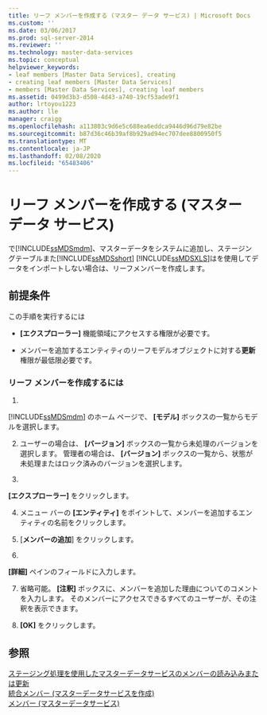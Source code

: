 ```yaml
---
title: リーフ メンバーを作成する (マスター データ サービス) | Microsoft Docs
ms.custom: ''
ms.date: 03/06/2017
ms.prod: sql-server-2014
ms.reviewer: ''
ms.technology: master-data-services
ms.topic: conceptual
helpviewer_keywords:
- leaf members [Master Data Services], creating
- creating leaf members [Master Data Services]
- members [Master Data Services], creating leaf members
ms.assetid: 0499d3b3-d508-4d43-a740-19cf53ade9f1
author: lrtoyou1223
ms.author: lle
manager: craigg
ms.openlocfilehash: a113803c9d6e5c688ea6eddca9446d96d79e82be
ms.sourcegitcommit: b87d36c46b39af8b929ad94ec707dee8800950f5
ms.translationtype: MT
ms.contentlocale: ja-JP
ms.lasthandoff: 02/08/2020
ms.locfileid: "65483406"
---
```

# <a name="create-a-leaf-member-master-data-services"></a>リーフ メンバーを作成する (マスター データ サービス)
  で[!INCLUDE[ssMDSmdm](../includes/ssmdsmdm-md.md)]、マスターデータをシステムに追加し、ステージングテーブルまた[!INCLUDE[ssMDSshort](../includes/ssmdsshort-md.md)] [!INCLUDE[ssMDSXLS](../includes/ssmdsxls-md.md)]はを使用してデータをインポートしない場合は、リーフメンバーを作成します。  
  
## <a name="prerequisites"></a>前提条件  
 この手順を実行するには  
  
-   
  **[エクスプローラー]** 機能領域にアクセスする権限が必要です。  
  
-   メンバーを追加するエンティティのリーフモデルオブジェクトに対する**更新**権限が最低限必要です。  
  
### <a name="to-create-a-leaf-member"></a>リーフ メンバーを作成するには  
  
1.  
  [!INCLUDE[ssMDSmdm](../includes/ssmdsmdm-md.md)] のホーム ページで、 **[モデル]** ボックスの一覧からモデルを選択します。  
  
2.  ユーザーの場合は、 **[バージョン]** ボックスの一覧から未処理のバージョンを選択します。 管理者の場合は、 **[バージョン]** ボックスの一覧から、状態が未処理またはロック済みのバージョンを選択します。  
  
3.  
  **[エクスプローラー]** をクリックします。  
  
4.  メニュー バーの **[エンティティ]** をポイントして、メンバーを追加するエンティティの名前をクリックします。  
  
5.  [**メンバーの追加**] をクリックします。  
  
6.  
  **[詳細]** ペインのフィールドに入力します。  
  
7.  省略可能。 
  **[注釈]** ボックスに、メンバーを追加した理由についてのコメントを入力します。 そのメンバーにアクセスできるすべてのユーザーが、その注釈を表示できます。  
  
8.  **[OK]** をクリックします。  
  
## <a name="see-also"></a>参照  
 [ステージング処理を使用したマスターデータサービスのメンバーの読み込みまたは更新](add-update-and-delete-data-master-data-services.md)   
 [統合メンバー &#40;マスターデータサービスを作成&#41;](../../2014/master-data-services/create-a-consolidated-member-master-data-services.md)   
 [メンバー &#40;マスターデータサービス&#41;](../../2014/master-data-services/members-master-data-services.md)  
  
  
